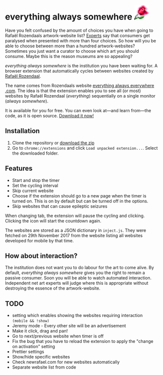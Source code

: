 # everything always somewhere ![rose](icons/rose48.png)

Have you felt confused by the amount of choices you have when going to Rafaël Rozendaals artwork-website list? [Experts](http://goodpointpodcast.com/) say that consumers get paralysed when presented with more than four choices. So how will you be able to choose between more than a hundred artwork-websites? Sometimes you just want a curator to choose which art you should consume. Maybe this is the reason museums are so appealing?

_everything always somewhere_ is the institution you have been waiting for. A browser extension that automatically cycles between websites created by [Rafaël Rozendaal](http://www.newrafael.com).

The name comes from Rozendaals website [everything always everywhere .com](http://www.everythingalwayseverywhere.com). The idea is that the extension enables you to see all (or most) websites by Rafaël Rozendaal (_everything_) sequentially on a single monitor (_always somewhere_).

It is available for you for free. You can even look at—and learn from—the code, as it is open source. [Download it now!](https://github.com/eraxeg/everything-always-somewhere/archive/master.zip)

## Installation

1. Clone the repository or [download the zip](https://github.com/eraxeg/everything-always-somewhere/archive/master.zip)
2. Go to `chrome://extensions` and click `Load unpacked extension...`. Select the downloaded folder.

## Features

- Start and stop the timer
- Set the cycling interval
- Skip current website
- Choose if the extension should go to a new page when the timer is turned on. This is on by default but can be turned off in the options.
- Skip websites that can cause epileptic seizures

When changing tab, the extension will pause the cycling and clicking. Clicking the icon will start the countdown again.

The websites are stored as a JSON dictionary in `inject.js`. They were fetched on 29th November 2017 from the website listing all websites developed for mobile by that time.

## How about interaction?

The institution does not want you to do labour for the art to come alive. By default, _everything always somewhere_ gives you the right to remain a passive consumer. Soon you will be able to watch automated interaction. Independent net art experts will judge where this is appropriate without destroying the essence of the artwork-website.

## TODO

- setting which enables showing the websites requiring interaction `(mobile && !show)`
- Jeremy mode - Every other site will be an advertisement
- Make it click, drag and pan!
- Go to next/previous website when timer is off
- Fix the bug that you have to reload the extension to apply the "change on activation" setting
- Prettier settings
- Show/hide specific websites
- Check newrafael.com for new websites automatically
- Separate website list from code
